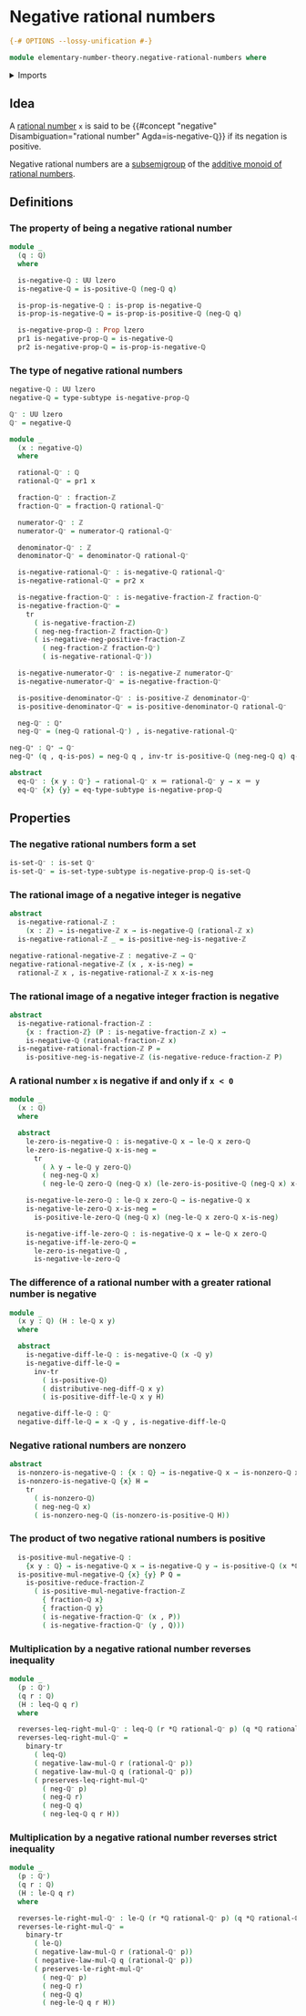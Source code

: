 # Negative rational numbers

```agda
{-# OPTIONS --lossy-unification #-}

module elementary-number-theory.negative-rational-numbers where
```

<details><summary>Imports</summary>

```agda
open import elementary-number-theory.difference-rational-numbers
open import elementary-number-theory.inequality-rational-numbers
open import elementary-number-theory.integer-fractions
open import elementary-number-theory.integers
open import elementary-number-theory.multiplication-rational-numbers
open import elementary-number-theory.negative-integer-fractions
open import elementary-number-theory.negative-integers
open import elementary-number-theory.nonzero-rational-numbers
open import elementary-number-theory.positive-and-negative-integers
open import elementary-number-theory.positive-integer-fractions
open import elementary-number-theory.positive-integers
open import elementary-number-theory.positive-rational-numbers
open import elementary-number-theory.rational-numbers
open import elementary-number-theory.strict-inequality-rational-numbers

open import foundation.binary-transport
open import foundation.dependent-pair-types
open import foundation.identity-types
open import foundation.logical-equivalences
open import foundation.propositions
open import foundation.sets
open import foundation.subtypes
open import foundation.transport-along-identifications
open import foundation.universe-levels
```

</details>

## Idea

A [rational number](elementary-number-theory.rational-numbers.md) `x` is said to
be {{#concept "negative" Disambiguation="rational number" Agda=is-negative-ℚ}}
if its negation is positive.

Negative rational numbers are a [subsemigroup](group-theory.subsemigroups.md) of
the
[additive monoid of rational numbers](elementary-number-theory.additive-group-of-rational-numbers.md).

## Definitions

### The property of being a negative rational number

```agda
module _
  (q : ℚ)
  where

  is-negative-ℚ : UU lzero
  is-negative-ℚ = is-positive-ℚ (neg-ℚ q)

  is-prop-is-negative-ℚ : is-prop is-negative-ℚ
  is-prop-is-negative-ℚ = is-prop-is-positive-ℚ (neg-ℚ q)

  is-negative-prop-ℚ : Prop lzero
  pr1 is-negative-prop-ℚ = is-negative-ℚ
  pr2 is-negative-prop-ℚ = is-prop-is-negative-ℚ
```

### The type of negative rational numbers

```agda
negative-ℚ : UU lzero
negative-ℚ = type-subtype is-negative-prop-ℚ

ℚ⁻ : UU lzero
ℚ⁻ = negative-ℚ

module _
  (x : negative-ℚ)
  where

  rational-ℚ⁻ : ℚ
  rational-ℚ⁻ = pr1 x

  fraction-ℚ⁻ : fraction-ℤ
  fraction-ℚ⁻ = fraction-ℚ rational-ℚ⁻

  numerator-ℚ⁻ : ℤ
  numerator-ℚ⁻ = numerator-ℚ rational-ℚ⁻

  denominator-ℚ⁻ : ℤ
  denominator-ℚ⁻ = denominator-ℚ rational-ℚ⁻

  is-negative-rational-ℚ⁻ : is-negative-ℚ rational-ℚ⁻
  is-negative-rational-ℚ⁻ = pr2 x

  is-negative-fraction-ℚ⁻ : is-negative-fraction-ℤ fraction-ℚ⁻
  is-negative-fraction-ℚ⁻ =
    tr
      ( is-negative-fraction-ℤ)
      ( neg-neg-fraction-ℤ fraction-ℚ⁻)
      ( is-negative-neg-positive-fraction-ℤ
        ( neg-fraction-ℤ fraction-ℚ⁻)
        ( is-negative-rational-ℚ⁻))

  is-negative-numerator-ℚ⁻ : is-negative-ℤ numerator-ℚ⁻
  is-negative-numerator-ℚ⁻ = is-negative-fraction-ℚ⁻

  is-positive-denominator-ℚ⁻ : is-positive-ℤ denominator-ℚ⁻
  is-positive-denominator-ℚ⁻ = is-positive-denominator-ℚ rational-ℚ⁻

  neg-ℚ⁻ : ℚ⁺
  neg-ℚ⁻ = (neg-ℚ rational-ℚ⁻) , is-negative-rational-ℚ⁻

neg-ℚ⁺ : ℚ⁺ → ℚ⁻
neg-ℚ⁺ (q , q-is-pos) = neg-ℚ q , inv-tr is-positive-ℚ (neg-neg-ℚ q) q-is-pos

abstract
  eq-ℚ⁻ : {x y : ℚ⁻} → rational-ℚ⁻ x ＝ rational-ℚ⁻ y → x ＝ y
  eq-ℚ⁻ {x} {y} = eq-type-subtype is-negative-prop-ℚ
```

## Properties

### The negative rational numbers form a set

```agda
is-set-ℚ⁻ : is-set ℚ⁻
is-set-ℚ⁻ = is-set-type-subtype is-negative-prop-ℚ is-set-ℚ
```

### The rational image of a negative integer is negative

```agda
abstract
  is-negative-rational-ℤ :
    (x : ℤ) → is-negative-ℤ x → is-negative-ℚ (rational-ℤ x)
  is-negative-rational-ℤ _ = is-positive-neg-is-negative-ℤ

negative-rational-negative-ℤ : negative-ℤ → ℚ⁻
negative-rational-negative-ℤ (x , x-is-neg) =
  rational-ℤ x , is-negative-rational-ℤ x x-is-neg
```

### The rational image of a negative integer fraction is negative

```agda
abstract
  is-negative-rational-fraction-ℤ :
    {x : fraction-ℤ} (P : is-negative-fraction-ℤ x) →
    is-negative-ℚ (rational-fraction-ℤ x)
  is-negative-rational-fraction-ℤ P =
    is-positive-neg-is-negative-ℤ (is-negative-reduce-fraction-ℤ P)
```

### A rational number `x` is negative if and only if `x < 0`

```agda
module _
  (x : ℚ)
  where

  abstract
    le-zero-is-negative-ℚ : is-negative-ℚ x → le-ℚ x zero-ℚ
    le-zero-is-negative-ℚ x-is-neg =
      tr
        ( λ y → le-ℚ y zero-ℚ)
        ( neg-neg-ℚ x)
        ( neg-le-ℚ zero-ℚ (neg-ℚ x) (le-zero-is-positive-ℚ (neg-ℚ x) x-is-neg))

    is-negative-le-zero-ℚ : le-ℚ x zero-ℚ → is-negative-ℚ x
    is-negative-le-zero-ℚ x-is-neg =
      is-positive-le-zero-ℚ (neg-ℚ x) (neg-le-ℚ x zero-ℚ x-is-neg)

    is-negative-iff-le-zero-ℚ : is-negative-ℚ x ↔ le-ℚ x zero-ℚ
    is-negative-iff-le-zero-ℚ =
      le-zero-is-negative-ℚ ,
      is-negative-le-zero-ℚ
```

### The difference of a rational number with a greater rational number is negative

```agda
module _
  (x y : ℚ) (H : le-ℚ x y)
  where

  abstract
    is-negative-diff-le-ℚ : is-negative-ℚ (x -ℚ y)
    is-negative-diff-le-ℚ =
      inv-tr
        ( is-positive-ℚ)
        ( distributive-neg-diff-ℚ x y)
        ( is-positive-diff-le-ℚ x y H)

  negative-diff-le-ℚ : ℚ⁻
  negative-diff-le-ℚ = x -ℚ y , is-negative-diff-le-ℚ
```

### Negative rational numbers are nonzero

```agda
abstract
  is-nonzero-is-negative-ℚ : {x : ℚ} → is-negative-ℚ x → is-nonzero-ℚ x
  is-nonzero-is-negative-ℚ {x} H =
    tr
      ( is-nonzero-ℚ)
      ( neg-neg-ℚ x)
      ( is-nonzero-neg-ℚ (is-nonzero-is-positive-ℚ H))
```

### The product of two negative rational numbers is positive

```agda
  is-positive-mul-negative-ℚ :
    {x y : ℚ} → is-negative-ℚ x → is-negative-ℚ y → is-positive-ℚ (x *ℚ y)
  is-positive-mul-negative-ℚ {x} {y} P Q =
    is-positive-reduce-fraction-ℤ
      ( is-positive-mul-negative-fraction-ℤ
        { fraction-ℚ x}
        { fraction-ℚ y}
        ( is-negative-fraction-ℚ⁻ (x , P))
        ( is-negative-fraction-ℚ⁻ (y , Q)))
```

### Multiplication by a negative rational number reverses inequality

```agda
module _
  (p : ℚ⁻)
  (q r : ℚ)
  (H : leq-ℚ q r)
  where

  reverses-leq-right-mul-ℚ⁻ : leq-ℚ (r *ℚ rational-ℚ⁻ p) (q *ℚ rational-ℚ⁻ p)
  reverses-leq-right-mul-ℚ⁻ =
    binary-tr
      ( leq-ℚ)
      ( negative-law-mul-ℚ r (rational-ℚ⁻ p))
      ( negative-law-mul-ℚ q (rational-ℚ⁻ p))
      ( preserves-leq-right-mul-ℚ⁺
        ( neg-ℚ⁻ p)
        ( neg-ℚ r)
        ( neg-ℚ q)
        ( neg-leq-ℚ q r H))
```

### Multiplication by a negative rational number reverses strict inequality

```agda
module _
  (p : ℚ⁻)
  (q r : ℚ)
  (H : le-ℚ q r)
  where

  reverses-le-right-mul-ℚ⁻ : le-ℚ (r *ℚ rational-ℚ⁻ p) (q *ℚ rational-ℚ⁻ p)
  reverses-le-right-mul-ℚ⁻ =
    binary-tr
      ( le-ℚ)
      ( negative-law-mul-ℚ r (rational-ℚ⁻ p))
      ( negative-law-mul-ℚ q (rational-ℚ⁻ p))
      ( preserves-le-right-mul-ℚ⁺
        ( neg-ℚ⁻ p)
        ( neg-ℚ r)
        ( neg-ℚ q)
        ( neg-le-ℚ q r H))
```
